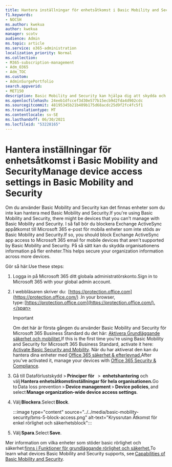 ```yaml
---
title: Hantera inställningar för enhetsåtkomst i Basic Mobility and Security
f1.keywords:
- NOCSH
ms.author: kwekua
author: kwekua
manager: scotv
audience: Admin
ms.topic: article
ms.service: o365-administration
localization_priority: Normal
ms.collection:
- M365-subscription-management
- Adm_O365
- Adm_TOC
ms.custom:
- AdminSurgePortfolio
search.appverid:
- MET150
description: Basic Mobility and Security kan hjälpa dig att skydda och hantera mobila enheter.
ms.openlocfilehash: 24eeb1dfccef3d30e577b15ecb9d2fda4d902cdc
ms.sourcegitcommit: 48195345b21b409b175d68acdc25d9f2fc4fc5f1
ms.translationtype: MT
ms.contentlocale: sv-SE
ms.lasthandoff: 06/30/2021
ms.locfileid: "53228165"
---
```

# <a name="manage-device-access-settings-in-basic-mobility-and-security"></a><span data-ttu-id="d733a-103">Hantera inställningar för enhetsåtkomst i Basic Mobility and Security</span><span class="sxs-lookup"><span data-stu-id="d733a-103">Manage device access settings in Basic Mobility and Security</span></span>

<span data-ttu-id="d733a-104">Om du använder Basic Mobility and Security kan det finnas enheter som du inte kan hantera med Basic Mobility and Security.</span><span class="sxs-lookup"><span data-stu-id="d733a-104">If you're using Basic Mobility and Security, there might be devices that you can't manage with Basic Mobility and Security.</span></span> <span data-ttu-id="d733a-105">I så fall bör du blockera Exchange ActiveSync appåtkomst till Microsoft 365 e-post för mobila enheter som inte stöds av Basic Mobility and Security.</span><span class="sxs-lookup"><span data-stu-id="d733a-105">If so, you should block Exchange ActiveSync app access to Microsoft 365 email for mobile devices that aren't supported by Basic Mobility and Security.</span></span> <span data-ttu-id="d733a-106">På så sätt kan du skydda organisationens information på fler enheter.</span><span class="sxs-lookup"><span data-stu-id="d733a-106">This helps secure your organization information across more devices.</span></span>

<span data-ttu-id="d733a-107">Gör så här:</span><span class="sxs-lookup"><span data-stu-id="d733a-107">Use these steps:</span></span>

1. <span data-ttu-id="d733a-108">Logga in på Microsoft 365 ditt globala administratörskonto.</span><span class="sxs-lookup"><span data-stu-id="d733a-108">Sign in to  Microsoft 365 with your global admin account.</span></span>

2. <span data-ttu-id="d733a-109">I webbläsaren skriver du:  [https://protection.office.com](https://protection.office.com/) .</span><span class="sxs-lookup"><span data-stu-id="d733a-109">In your browser, type: [https://protection.office.com](https://protection.office.com/).</span></span>

    > [!IMPORTANT]
    > <span data-ttu-id="d733a-110">Om det här är första gången du använder Basic Mobility and Security för Microsoft 365 Business Standard du det här: [Aktivera Grundläggande säkerhet och mobilitet.](https://admin.microsoft.com/EAdmin/Device/IntuneInventory.aspx)</span><span class="sxs-lookup"><span data-stu-id="d733a-110">If this is the first time you're using Basic Mobility and Security for Microsoft 365 Business Standard, activate it here: [Activate Basic Security and Mobility](https://admin.microsoft.com/EAdmin/Device/IntuneInventory.aspx).</span></span> <span data-ttu-id="d733a-111">När du har aktiverat den kan du hantera dina enheter med [Office 365 säkerhet & efterlevnad.](https://protection.office.com/)</span><span class="sxs-lookup"><span data-stu-id="d733a-111">After you've activated it, manage your devices with [Office 365 Security & Compliance](https://protection.office.com/).</span></span>

3. <span data-ttu-id="d733a-112">Gå till Dataförlustskydd > **Principer för**   >  **enhetshantering** och välj **Hantera enhetsåtkomstinställningar för hela organisationen.**</span><span class="sxs-lookup"><span data-stu-id="d733a-112">Go to Data loss prevention > **Device management** > **Device policies**, and select **Manage organization-wide device access settings**.</span></span>

4. <span data-ttu-id="d733a-113">Välj **Blockera**.</span><span class="sxs-lookup"><span data-stu-id="d733a-113">Select **Block**.</span></span>

    :::image type="content" source="../../media/basic-mobility-security/bms-5-block-access.png" alt-text="Kryssrutan Åtkomst för enkel rörlighet och säkerhetsblock":::

5. <span data-ttu-id="d733a-115">Välj **Spara**.</span><span class="sxs-lookup"><span data-stu-id="d733a-115">Select **Save**.</span></span>

<span data-ttu-id="d733a-116">Mer information om vilka enheter som stöder basic rörlighet och säkerhet [finns i Funktioner för grundläggande rörlighet och säkerhet.](capabilities.md)</span><span class="sxs-lookup"><span data-stu-id="d733a-116">To learn what devices Basic Mobility and Security supports, see [Capabilities of Basic Mobility and Security](capabilities.md).</span></span>
